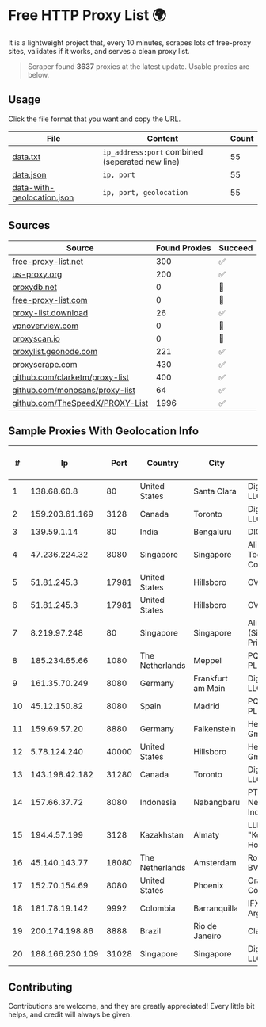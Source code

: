 
# Free HTTP Proxy List 🌍

It is a lightweight project that, every 10 minutes, scrapes lots of free-proxy sites, validates if it works, and serves a clean proxy list.


> Scraper found **3637** proxies at the latest update. Usable proxies are below.

## Usage

Click the file format that you want and copy the URL.


|File|Content|Count|
|----|-------|-----|
|[data.txt](https://raw.githubusercontent.com/themiralay/Proxy-List-World/master/data.txt)|`ip_address:port` combined (seperated new line)|55|
|[data.json](https://raw.githubusercontent.com/themiralay/Proxy-List-World/master/data.json)|`ip, port`|55|
|[data-with-geolocation.json](https://raw.githubusercontent.com/themiralay/Proxy-List-World/master/data-with-geolocation.json)|`ip, port, geolocation`|55|

## Sources

|Source|Found Proxies|Succeed|
|------|-------------|-------|
|[free-proxy-list.net](https://free-proxy-list.net)|300|✅|
|[us-proxy.org](https://www.us-proxy.org)|200|✅|
|[proxydb.net](http://proxydb.net)|0|🚫|
|[free-proxy-list.com](https://free-proxy-list.com/?page=&port=&type%5B%5D=http&type%5B%5D=https&up_time=0&search=Search)|0|🚫|
|[proxy-list.download](https://www.proxy-list.download/HTTP)|26|✅|
|[vpnoverview.com](https://vpnoverview.com/privacy/anonymous-browsing/free-proxy-servers)|0|🚫|
|[proxyscan.io](https://www.proxyscan.io)|0|🚫|
|[proxylist.geonode.com](https://proxylist.geonode.com/api/proxy-list?limit=300&page=1&sort_by=lastChecked&sort_type=desc&protocols=http,https)|221|✅|
|[proxyscrape.com](https://api.proxyscrape.com/v2/?request=displayproxies&protocol=http&timeout=10000&country=all&ssl=all&anonymity=all)|430|✅|
|[github.com/clarketm/proxy-list](https://raw.githubusercontent.com/clarketm/proxy-list/master/proxy-list-raw.txt)|400|✅|
|[github.com/monosans/proxy-list](https://raw.githubusercontent.com/monosans/proxy-list/main/proxies/http.txt)|64|✅|
|[github.com/TheSpeedX/PROXY-List](https://raw.githubusercontent.com/TheSpeedX/PROXY-List/master/http.txt)|1996|✅|


## Sample Proxies With Geolocation Info

|#|Ip|Port|Country|City|Internet Service Provider|
|-|--|----|-------|----|-------------------------|
|1|138.68.60.8|80|United States|Santa Clara|DigitalOcean, LLC|
|2|159.203.61.169|3128|Canada|Toronto|DigitalOcean, LLC|
|3|139.59.1.14|80|India|Bengaluru|DIGITALOCEAN|
|4|47.236.224.32|8080|Singapore|Singapore|Alibaba (US) Technology Co., Ltd.|
|5|51.81.245.3|17981|United States|Hillsboro|OVH SAS|
|6|51.81.245.3|17981|United States|Hillsboro|OVH SAS|
|7|8.219.97.248|80|Singapore|Singapore|Alibaba Cloud (Singapore) Private Limited|
|8|185.234.65.66|1080|The Netherlands|Meppel|PQ HOSTING PLUS S.R.L.|
|9|161.35.70.249|8080|Germany|Frankfurt am Main|DigitalOcean, LLC|
|10|45.12.150.82|8080|Spain|Madrid|PQ HOSTING PLUS S.R.L.|
|11|159.69.57.20|8880|Germany|Falkenstein|Hetzner Online GmbH|
|12|5.78.124.240|40000|United States|Hillsboro|Hetzner Online GmbH|
|13|143.198.42.182|31280|Canada|Toronto|DigitalOcean, LLC|
|14|157.66.37.72|8080|Indonesia|Nabangbaru|PT Speed Network Indonesia|
|15|194.4.57.199|3128|Kazakhstan|Almaty|LLP "Kompaniya Hoster.KZ"|
|16|45.140.143.77|18080|The Netherlands|Amsterdam|RoyaleHosting BV|
|17|152.70.154.69|8080|United States|Phoenix|Oracle Corporation|
|18|181.78.19.142|9992|Colombia|Barranquilla|IFX Networks Argentina S.R.L|
|19|200.174.198.86|8888|Brazil|Rio de Janeiro|Claro S.A|
|20|188.166.230.109|31028|Singapore|Singapore|DigitalOcean, LLC|



## Contributing

Contributions are welcome, and they are greatly appreciated! Every
little bit helps, and credit will always be given.

